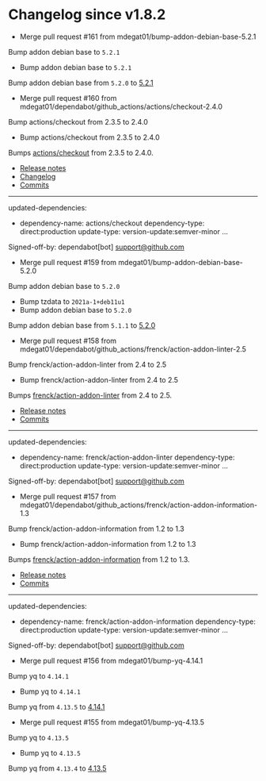 # Changelog since v1.8.2
- Merge pull request #161 from mdegat01/bump-addon-debian-base-5.2.1

Bump addon debian base to `5.2.1` 
- Bump addon debian base to `5.2.1`

Bump addon debian base from `5.2.0` to [5.2.1](https://github.com/hassio-addons/addon-debian-base/releases/tag/v5.2.1) 
- Merge pull request #160 from mdegat01/dependabot/github_actions/actions/checkout-2.4.0

Bump actions/checkout from 2.3.5 to 2.4.0 
- Bump actions/checkout from 2.3.5 to 2.4.0

Bumps [actions/checkout](https://github.com/actions/checkout) from 2.3.5 to 2.4.0.
- [Release notes](https://github.com/actions/checkout/releases)
- [Changelog](https://github.com/actions/checkout/blob/main/CHANGELOG.md)
- [Commits](https://github.com/actions/checkout/compare/v2.3.5...v2.4.0)

---
updated-dependencies:
- dependency-name: actions/checkout
  dependency-type: direct:production
  update-type: version-update:semver-minor
...

Signed-off-by: dependabot[bot] <support@github.com> 
- Merge pull request #159 from mdegat01/bump-addon-debian-base-5.2.0

Bump addon debian base to `5.2.0` 
- Bump tzdata to `2021a-1+deb11u1` 
- Bump addon debian base to `5.2.0`

Bump addon debian base from `5.1.1` to [5.2.0](https://github.com/hassio-addons/addon-debian-base/releases/tag/v5.2.0) 
- Merge pull request #158 from mdegat01/dependabot/github_actions/frenck/action-addon-linter-2.5

Bump frenck/action-addon-linter from 2.4 to 2.5 
- Bump frenck/action-addon-linter from 2.4 to 2.5

Bumps [frenck/action-addon-linter](https://github.com/frenck/action-addon-linter) from 2.4 to 2.5.
- [Release notes](https://github.com/frenck/action-addon-linter/releases)
- [Commits](https://github.com/frenck/action-addon-linter/compare/v2.4...v2.5)

---
updated-dependencies:
- dependency-name: frenck/action-addon-linter
  dependency-type: direct:production
  update-type: version-update:semver-minor
...

Signed-off-by: dependabot[bot] <support@github.com> 
- Merge pull request #157 from mdegat01/dependabot/github_actions/frenck/action-addon-information-1.3

Bump frenck/action-addon-information from 1.2 to 1.3 
- Bump frenck/action-addon-information from 1.2 to 1.3

Bumps [frenck/action-addon-information](https://github.com/frenck/action-addon-information) from 1.2 to 1.3.
- [Release notes](https://github.com/frenck/action-addon-information/releases)
- [Commits](https://github.com/frenck/action-addon-information/compare/v1.2...v1.3)

---
updated-dependencies:
- dependency-name: frenck/action-addon-information
  dependency-type: direct:production
  update-type: version-update:semver-minor
...

Signed-off-by: dependabot[bot] <support@github.com> 
- Merge pull request #156 from mdegat01/bump-yq-4.14.1

Bump yq to `4.14.1` 
- Bump yq to `4.14.1`

Bump yq from `4.13.5` to [4.14.1](https://github.com/mikefarah/yq/releases/tag/v4.14.1) 
- Merge pull request #155 from mdegat01/bump-yq-4.13.5

Bump yq to `4.13.5` 
- Bump yq to `4.13.5`

Bump yq from `4.13.4` to [4.13.5](https://github.com/mikefarah/yq/releases/tag/v4.13.5) 
